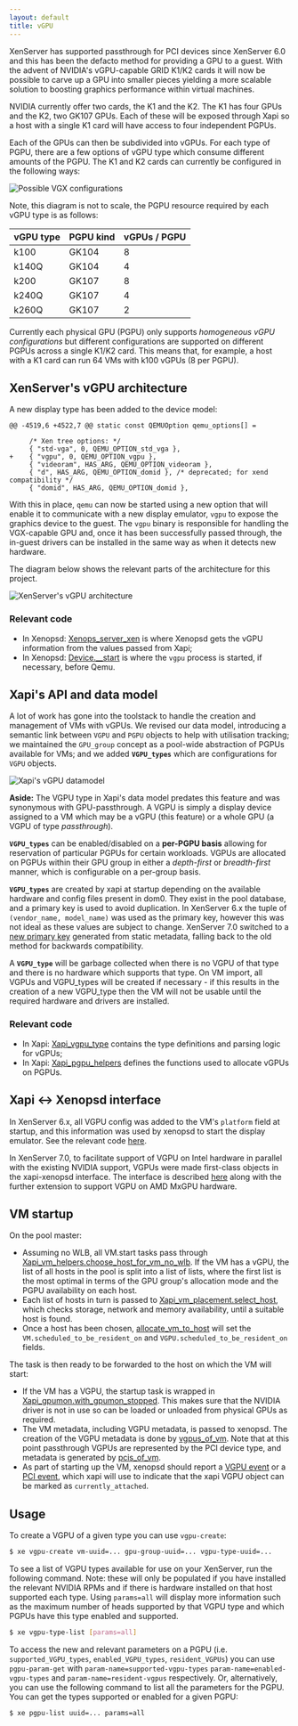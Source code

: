 ```yaml
---
layout: default
title: vGPU
---
```


XenServer has supported passthrough for PCI devices since XenServer 6.0 and
this has been the defacto method for providing a GPU to a guest. With the
advent of NVIDIA's vGPU-capable GRID K1/K2 cards it will now be possible to
carve up a GPU into smaller pieces yielding a more scalable solution to
boosting graphics performance within virtual machines.

NVIDIA currently offer two cards, the K1 and the K2. The K1 has four GPUs
and the K2, two GK107 GPUs. Each of these will be exposed through Xapi so a host
with a single K1 card will have access to four independent PGPUs.

Each of the GPUs can then be subdivided into vGPUs. For each type of PGPU,
there are a few options of vGPU type which consume different amounts of the
PGPU. The K1 and K2 cards can currently be configured in the following ways:

![Possible VGX configurations](vgx-configs.png)

Note, this diagram is not to scale, the PGPU resource required by each
vGPU type is as follows:

| vGPU type | PGPU kind | vGPUs / PGPU |
| --------- | --------- | ------------ |
| k100      | GK104     | 8            |
| k140Q     | GK104     | 4            |
| k200      | GK107     | 8            |
| k240Q     | GK107     | 4            |
| k260Q     | GK107     | 2            |

Currently each physical GPU (PGPU) only supports *homogeneous vGPU
configurations* but different configurations are supported on different PGPUs
across a single K1/K2 card. This means that, for example, a host with a K1 card
can run 64 VMs with k100 vGPUs (8 per PGPU).

## XenServer's vGPU architecture
A new display type has been added to the device model:

```udiff
@@ -4519,6 +4522,7 @@ static const QEMUOption qemu_options[] =

     /* Xen tree options: */
     { "std-vga", 0, QEMU_OPTION_std_vga },
+    { "vgpu", 0, QEMU_OPTION_vgpu },
     { "videoram", HAS_ARG, QEMU_OPTION_videoram },
     { "d", HAS_ARG, QEMU_OPTION_domid }, /* deprecated; for xend compatibility */
     { "domid", HAS_ARG, QEMU_OPTION_domid },
```

With this in place, `qemu` can now be started using a new option that will
enable it to communicate with a new display emulator, `vgpu` to expose the
graphics device to the guest. The `vgpu` binary is responsible for handling the
VGX-capable GPU and, once it has been successfully passed through, the in-guest
drivers can be installed in the same way as when it detects new hardware.

The diagram below shows the relevant parts of the architecture for this
project.

![XenServer's vGPU architecture](vgpu-arch.png)

### Relevant code
* In Xenopsd: [Xenops_server_xen][1] is where
Xenopsd gets the vGPU information from the values passed from Xapi;
* In Xenopsd: [Device.__start][2] is where the `vgpu` process is started, if
necessary, before Qemu.

## Xapi's API and data model

A lot of work has gone into the toolstack to handle the creation and management
of VMs with vGPUs. We revised our data model, introducing a semantic link
between `VGPU` and `PGPU` objects to help with utilisation tracking; we
maintained the `GPU_group` concept as a pool-wide abstraction of PGPUs
available for VMs; and we added **`VGPU_types`** which are configurations for
`VGPU` objects.

![Xapi's vGPU datamodel](vgpu-datamodel.png)

**Aside:** The VGPU type in Xapi's data model predates this feature and was
synonymous with GPU-passthrough. A VGPU is simply a display device assigned to
a VM which may be a vGPU (this feature) or a whole GPU (a VGPU of type
_passthrough_).

**`VGPU_types`** can be enabled/disabled on a **per-PGPU basis** allowing for
reservation of particular PGPUs for certain workloads. VGPUs are allocated on
PGPUs within their GPU group in either a _depth-first_ or _breadth-first_
manner, which is configurable on a per-group basis.

**`VGPU_types`** are created by xapi at startup depending on the available
hardware and config files present in dom0. They exist in the pool database, and
a primary key is used to avoid duplication. In XenServer 6.x the tuple of
`(vendor_name, model_name)` was used as the primary key, however this was not
ideal as these values are subject to change. XenServer 7.0 switched to a
[new primary key]({{site.baseurl}}/xapi/futures/vgpu-type-identifiers.html)
generated from static metadata, falling back to the old method for backwards
compatibility.

A **`VGPU_type`** will be garbage collected when there is no VGPU of that type
and there is no hardware which supports that type. On VM import, all VGPUs and
VGPU_types will be created if necessary - if this results in the creation of a
new VGPU_type then the VM will not be usable until the required hardware and
drivers are installed.

### Relevant code
* In Xapi: [Xapi_vgpu_type][3] contains the type definitions and parsing logic
for vGPUs;
* In Xapi: [Xapi_pgpu_helpers][4] defines the functions used to allocate vGPUs
on PGPUs.

## Xapi <-> Xenopsd interface

In XenServer 6.x, all VGPU config was added to the VM's `platform` field at
startup, and this information was used by xenopsd to start the display emulator.
See the relevant code [here][5].

In XenServer 7.0, to facilitate support of VGPU on Intel hardware in parallel
with the existing NVIDIA support, VGPUs were made first-class objects in the
xapi-xenopsd interface. The interface is described
[here]({{site.baseurl}}/features/futures/gpu-support-evolution.html) along with
the further extension to support VGPU on AMD MxGPU hardware.

## VM startup

On the pool master:

* Assuming no WLB, all VM.start tasks pass through
  [Xapi_vm_helpers.choose_host_for_vm_no_wlb][6]. If the VM has a vGPU, the list
  of all hosts in the pool is split into a list of lists, where the first list
  is the most optimal in terms of the GPU group's allocation mode and the PGPU
  availability on each host.
* Each list of hosts in turn is passed to [Xapi_vm_placement.select_host][7],
  which checks storage, network and memory availability, until a suitable host
  is found.
* Once a host has been chosen, [allocate_vm_to_host][8] will set the
  `VM.scheduled_to_be_resident_on` and `VGPU.scheduled_to_be_resident_on`
  fields.

The task is then ready to be forwarded to the host on which the VM will start:

* If the VM has a VGPU, the startup task is wrapped in
  [Xapi_gpumon.with_gpumon_stopped][9]. This makes sure that the NVIDIA driver
  is not in use so can be loaded or unloaded from physical GPUs as required.
* The VM metadata, including VGPU metadata, is passed to xenopsd. The creation
  of the VGPU metadata is done by [vgpus_of_vm][10]. Note that at this point
  passthrough VGPUs are represented by the PCI device type, and metadata is
  generated by [pcis_of_vm][11].
* As part of starting up the VM, xenopsd should report a [VGPU event][12] or a
  [PCI event][13], which xapi will use to indicate that the xapi VGPU object can
  be marked as `currently_attached`.

## Usage

To create a VGPU of a given type you can use `vgpu-create`:

```bash
$ xe vgpu-create vm-uuid=... gpu-group-uuid=... vgpu-type-uuid=...
```

To see a list of VGPU types available for use on your XenServer, run the
following command. Note: these will only be populated if you have installed the
relevant NVIDIA RPMs and if there is hardware installed on that host supported
each type. Using `params=all` will display more information such as the maximum
number of heads supported by that VGPU type and which PGPUs have this type
enabled and supported.

```bash
$ xe vgpu-type-list [params=all]
```

To access the new and relevant parameters on a PGPU (i.e.
`supported_VGPU_types`, `enabled_VGPU_types`, `resident_VGPUs`) you can use
`pgpu-param-get` with `param-name=supported-vgpu-types`
`param-name=enabled-vgpu-types` and `param-name=resident-vgpus` respectively.
Or, alternatively, you can use the following command to list all the parameters
for the PGPU.  You can get the types supported or enabled for a given PGPU:

```bash
$ xe pgpu-list uuid=... params=all
```

[1]:  https://github.com/xapi-project/xenopsd/blob/8d06778db2/xc/xenops_server_xen.ml#L1107-L1113
[2]:  https://github.com/xapi-project/xenopsd/blob/8d06778db2/xc/device.ml#L1696-L1708
[3]:  https://github.com/xapi-project/xen-api/blob/8a71a4aaaa/ocaml/xapi/xapi_vgpu_type.ml
[4]:  https://github.com/xapi-project/xen-api/blob/8a71a4aaaa/ocaml/xapi/xapi_pgpu_helpers.mli
[5]:  https://github.com/xenserver/xen-api/blob/50bce20546/ocaml/xapi/vgpuops.ml#L149-L165
[6]:  https://github.com/xapi-project/xen-api/blob/8a71a4aaaa/ocaml/xapi/xapi_vm_helpers.ml#L618-L651
[7]:  https://github.com/xapi-project/xen-api/blob/8a71a4aaaa/ocaml/xapi/xapi_vm_placement.ml#L81-L97
[8]:  https://github.com/xapi-project/xen-api/blob/8a71a4aaaa/ocaml/xapi/message_forwarding.ml#L811-L828
[9]:  https://github.com/xapi-project/xen-api/blob/8a71a4aaaa/ocaml/xapi/xapi_vm.ml#L214-L220
[10]: https://github.com/xapi-project/xen-api/blob/8a71a4aaaa/ocaml/xapi/xapi_xenops.ml#L698-L733
[11]: https://github.com/xapi-project/xen-api/blob/8a71a4aaaa/ocaml/xapi/xapi_xenops.ml#L598-618
[12]: https://github.com/xapi-project/xen-api/blob/8a71a4aaaa/ocaml/xapi/xapi_xenops.ml#L1841-L1854
[13]: https://github.com/xapi-project/xen-api/blob/8a71a4aaaa/ocaml/xapi/xapi_xenops.ml#L1777-L1801
